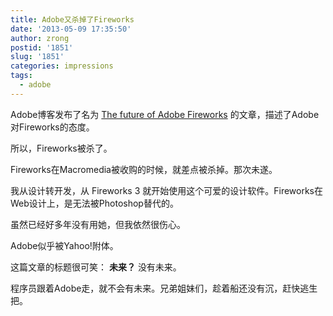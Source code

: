 ```yaml
---
title: Adobe又杀掉了Fireworks
date: '2013-05-09 17:35:50'
author: zrong
postid: '1851'
slug: '1851'
categories: impressions
tags:
  - adobe
---
```


Adobe博客发布了名为 [The future of Adobe Fireworks](http://blogs.adobe.com/fireworks/2013/05/the-future-of-adobe-fireworks.html) 的文章，描述了Adobe对Fireworks的态度。

所以，Fireworks被杀了。

Fireworks在Macromedia被收购的时候，就差点被杀掉。那次未遂。

我从设计转开发，从 Fireworks 3 就开始使用这个可爱的设计软件。Fireworks在Web设计上，是无法被Photoshop替代的。

虽然已经好多年没有用她，但我依然很伤心。

Adobe似乎被Yahoo!附体。

这篇文章的标题很可笑： **未来？** 没有未来。

程序员跟着Adobe走，就不会有未来。兄弟姐妹们，趁着船还没有沉，赶快逃生把。

